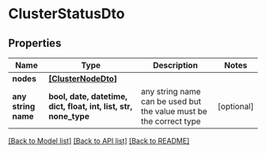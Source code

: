 # ClusterStatusDto


## Properties
Name | Type | Description | Notes
------------ | ------------- | ------------- | -------------
**nodes** | [**[ClusterNodeDto]**](ClusterNodeDto.md) |  | 
**any string name** | **bool, date, datetime, dict, float, int, list, str, none_type** | any string name can be used but the value must be the correct type | [optional]

[[Back to Model list]](../README.md#documentation-for-models) [[Back to API list]](../README.md#documentation-for-api-endpoints) [[Back to README]](../README.md)


